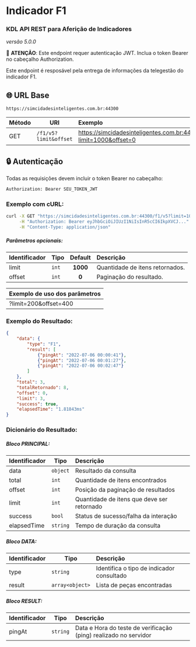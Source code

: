 # Indicador F1
### KDL API REST para Aferição de Indicadores
*versão 5.0.0*

🔐 **ATENÇÃO**: Este endpoint requer autenticação JWT. Inclua o token Bearer no cabeçalho Authorization.

Este endpoint é resposável pela entrega de informações da telegestão do indicador F1.

## 🌐 URL Base
```
https://simcidadesinteligentes.com.br:44300
```

| Método | URI                   | Exemplo                                                      | 
| --- |-----------------------|:-------------------------------------------------------------| 
| GET | `/f1/v5?limit&offset` | https://simcidadesinteligentes.com.br:44300/f1/v5?limit=1000&offset=0 |

## 🔒 Autenticação

Todas as requisições devem incluir o token Bearer no cabeçalho:

```bash
Authorization: Bearer SEU_TOKEN_JWT
```

### Exemplo com cURL:
```bash
curl -X GET "https://simcidadesinteligentes.com.br:44300/f1/v5?limit=1000&offset=0" \
     -H "Authorization: Bearer eyJhbGciOiJIUzI1NiIsInR5cCI6IkpXVCJ..." \
     -H "Content-Type: application/json"
```

##### Parâmetros opcionais:
| Identificador | Tipo   | Default   | Descrição                       | 
| -------------- | -------| :--------:|:--------------------------------| 
| limit          | `int`  |  **1000** | Quantidade de itens retornados. |
| offset     | `int`  |  **0**    | Paginação do resultado.         |

| Exemplo de uso dos parâmetros | 
|:------------------------------| 
| ?limit=200&offset=400         |

### Exemplo do Resultado:
``` json
{
    "data": {
        "type": "F1",
        "result": [
            {"pingAt": "2022-07-06 00:00:41"},
            {"pingAt": "2022-07-06 00:01:27"},
            {"pingAt": "2022-07-06 00:02:47"}
        ]
    },
    "total": 3,
    "totalRetornado": 8,
    "offset": 0,
    "limit": 3,
    "success": true,
    "elapsedTime": "1.81843ms"
}
```
### Dicionário do Resultado:
##### Bloco PRINCIPAL:
| Identificador | Tipo | Descrição                                  | 
|:--------------| ---------|:-------------------------------------------| 
| data          | `object` | Resultado da consulta                      | 
| total         | `int`    | Quantidade de itens encontrados            | 
| offset        | `int`    | Posição da paginação de resultados         |
| limit         | `int`    | Quantidade de itens que deve ser retornado |
| success       | `bool`   | Status de sucesso/falha da interação       | 
| elapsedTime   | `string` | Tempo de duração da consulta               | 

##### Bloco DATA:
| Identificador | Tipo | Descrição                                                | 
| :------ | ---------| :------------------------------------------                 | 
| type   | `string` | Identifica o tipo de indicador consultado                    | 
| result| `array<object>` | Lista de peças encontradas                             | 

##### Bloco RESULT:
| Identificador | Tipo     | Descrição                                                        | 
| :------------------- |----------|:-----------------------------------------------------------------| 
| pingAt | `string` | Data e Hora do teste de verificação (ping) realizado no servidor |



